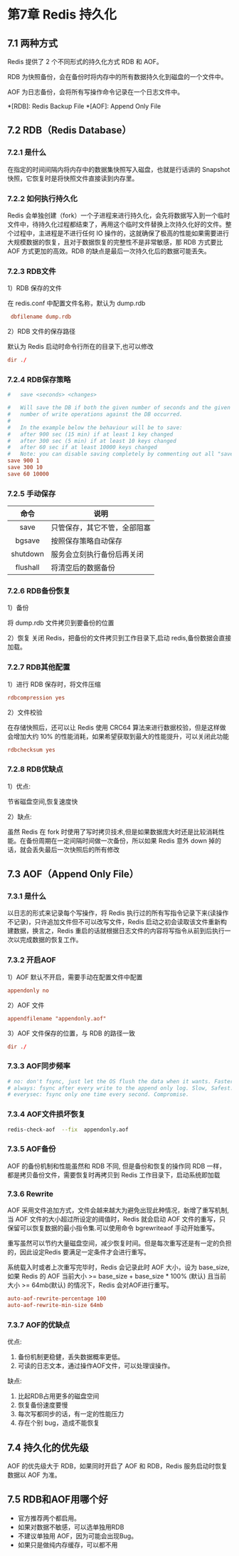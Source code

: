 # 第7章 Redis 持久化
## 7.1 两种方式
Redis 提供了 2 个不同形式的持久化方式  RDB  和  AOF。

RDB 为快照备份，会在备份时将内存中的所有数据持久化到磁盘的一个文件中。

AOF 为日志备份，会将所有写操作命令记录在一个日志文件中。

*[RDB]: Redis Backup File
*[AOF]: Append Only File

## 7.2 RDB（Redis Database）
### 7.2.1 是什么
在指定的时间间隔内将内存中的数据集快照写入磁盘，也就是行话讲的 Snapshot 快照，它恢复时是将快照文件直接读到内存里。

### 7.2.2 如何执行持久化
Redis 会单独创建（fork）一个子进程来进行持久化，会先将数据写入到一个临时文件中，待持久化过程都结束了，再用这个临时文件替换上次持久化好的文件。整个过程中，主进程是不进行任何 IO 操作的，这就确保了极高的性能如果需要进行大规模数据的恢复，且对于数据恢复的完整性不是非常敏感，那 RDB 方式要比 AOF 方式更加的高效。RDB 的缺点是最后一次持久化后的数据可能丢失。

### 7.2.3 RDB文件
1）RDB 保存的文件

在 redis.conf 中配置文件名称，默认为 dump.rdb
``` conf title="redis.conf"
 dbfilename dump.rdb
```
2）RDB 文件的保存路径

默认为 Redis 启动时命令行所在的目录下,也可以修改

``` conf title="redis.conf"
dir ./
```

### 7.2.4 RDB保存策略
``` conf title="redis.conf"
#   save <seconds> <changes>

#   Will save the DB if both the given number of seconds and the given 
#   number of write operations against the DB occurred.
#
#   In the example below the behaviour will be to save:
#   after 900 sec (15 min) if at least 1 key changed
#   after 300 sec (5 min) if at least 10 keys changed
#   after 60 sec if at least 10000 keys changed
#   Note: you can disable saving completely by commenting out all "save" lines.
save 900 1
save 300 10
save 60 10000
```

### 7.2.5 手动保存

|   命令   | 说明                         |
| :------: | ---------------------------- |
|   save   | 只管保存，其它不管，全部阻塞 |
|  bgsave  | 按照保存策略自动保存         |
| shutdown | 服务会立刻执行备份后再关闭   |
| flushall | 将清空后的数据备份           |


### 7.2.6 RDB备份恢复
1）备份

将 dump.rdb 文件拷贝到要备份的位置

2）恢复
关闭 Redis，把备份的文件拷贝到工作目录下,启动 redis,备份数据会直接加载。

### 7.2.7 RDB其他配置
1）进行 RDB 保存时，将文件压缩
``` conf title="redis.conf"
rdbcompression yes
```

2）文件校验 

在存储快照后，还可以让 Redis 使用 CRC64 算法来进行数据校验，但是这样做会增加大约 10% 的性能消耗，如果希望获取到最大的性能提升，可以关闭此功能
``` conf title="redis.conf"
rdbchecksum yes
```

### 7.2.8 RDB优缺点
1）优点: 

节省磁盘空间,恢复速度快

2）缺点: 

虽然 Redis 在 fork 时使用了写时拷贝技术,但是如果数据庞大时还是比较消耗性能。在备份周期在一定间隔时间做一次备份，所以如果 Redis 意外 down 掉的话，就会丢失最后一次快照后的所有修改

## 7.3 AOF（Append Only File）
### 7.3.1 是什么
以日志的形式来记录每个写操作，将 Redis 执行过的所有写指令记录下来(读操作不记录)，只许追加文件但不可以改写文件，Redis 启动之初会读取该文件重新构建数据，换言之，Redis 重启的话就根据日志文件的内容将写指令从前到后执行一次以完成数据的恢复工作。

### 7.3.2 开启AOF
1）AOF 默认不开启，需要手动在配置文件中配置
``` conf title="redis.conf"
appendonly no
```
2）AOF 文件
``` conf title="redis.conf"
appendfilename "appendonly.aof"
```
3）AOF 文件保存的位置，与 RDB 的路径一致
``` conf title="redis.conf"
dir ./
```

###  7.3.3 AOF同步频率
``` conf title="redis.conf"
# no: don't fsync, just let the OS flush the data when it wants. Faster.
# always: fsync after every write to the append only log. Slow, Safest.
# everysec: fsync only one time every second. Compromise.
```

### 7.3.4 AOF文件损坏恢复
```bash
redis-check-aof  --fix  appendonly.aof  	
```

### 7.3.5 AOF备份
AOF 的备份机制和性能虽然和 RDB 不同, 但是备份和恢复的操作同 RDB 一样，都是拷贝备份文件，需要恢复时再拷贝到 Redis 工作目录下，启动系统即加载

### 7.3.6 Rewrite
AOF 采用文件追加方式，文件会越来越大为避免出现此种情况，新增了重写机制,当 AOF 文件的大小超过所设定的阈值时，Redis 就会启动 AOF 文件的重写，只保留可以恢复数据的最小指令集.可以使用命令 bgrewriteaof 手动开始重写。

重写虽然可以节约大量磁盘空间，减少恢复时间。但是每次重写还是有一定的负担的，因此设定Redis 要满足一定条件才会进行重写。

系统载入时或者上次重写完毕时，Redis 会记录此时 AOF 大小，设为 base_size,如果 Redis 的 AOF 当前大小 >=  base_size + base_size * 100% (默认) 且当前大小 >= 64mb(默认) 的情况下，Redis 会对AOF进行重写。

``` conf title="redis.conf"
auto-aof-rewrite-percentage 100
auto-aof-rewrite-min-size 64mb
```

### 7.3.7 AOF的优缺点
优点:
1. 备份机制更稳健，丢失数据概率更低。
2. 可读的日志文本，通过操作AOF文件，可以处理误操作。

缺点:
1. 比起RDB占用更多的磁盘空间
2. 恢复备份速度要慢
3. 每次写都同步的话，有一定的性能压力
4. 存在个别 bug，造成不能恢复

## 7.4 持久化的优先级
AOF 的优先级大于 RDB，如果同时开启了 AOF 和 RDB，Redis 服务启动时恢复数据以 AOF 为准。

## 7.5 RDB和AOF用哪个好
- 官方推荐两个都启用。
- 如果对数据不敏感，可以选单独用RDB
- 不建议单独用 AOF，因为可能会出现Bug。
- 如果只是做纯内存缓存，可以都不用